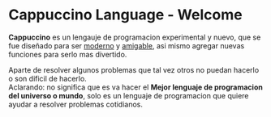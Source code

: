 # Cappuccino Language - Welcome

**Cappuccino** es un lengauje de programacion experimental y nuevo, que se fue diseñado para ser <u>moderno</u> y <u>amigable</u>, asi mismo agregar nuevas funciones para serlo mas divertido.

Aparte de resolver algunos problemas que tal vez otros no puedan hacerlo o son dificil de hacerlo.<br>
Aclarando: no significa que es va hacer el **Mejor lenguaje de programacion del universo o mundo**, solo es un lenguaje de programacion que quiere ayudar a resolver problemas cotidianos.


